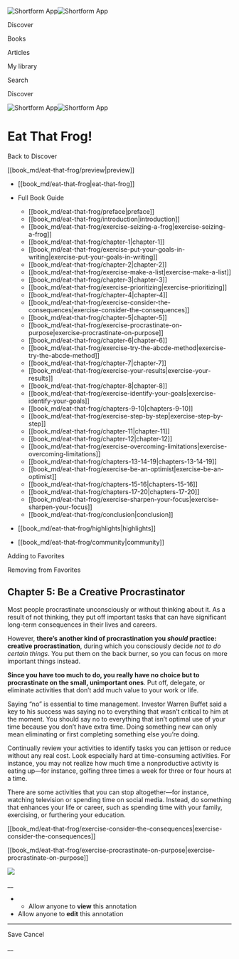![Shortform App](/img/logo.36a2399e.svg)![Shortform App](/img/logo-dark.70c1b072.svg)

Discover

Books

Articles

My library

Search

Discover

![Shortform App](/img/logo.36a2399e.svg)![Shortform App](/img/logo-dark.70c1b072.svg)

# Eat That Frog!

Back to Discover

[[book_md/eat-that-frog/preview|preview]]

  * [[book_md/eat-that-frog|eat-that-frog]]
  * Full Book Guide

    * [[book_md/eat-that-frog/preface|preface]]
    * [[book_md/eat-that-frog/introduction|introduction]]
    * [[book_md/eat-that-frog/exercise-seizing-a-frog|exercise-seizing-a-frog]]
    * [[book_md/eat-that-frog/chapter-1|chapter-1]]
    * [[book_md/eat-that-frog/exercise-put-your-goals-in-writing|exercise-put-your-goals-in-writing]]
    * [[book_md/eat-that-frog/chapter-2|chapter-2]]
    * [[book_md/eat-that-frog/exercise-make-a-list|exercise-make-a-list]]
    * [[book_md/eat-that-frog/chapter-3|chapter-3]]
    * [[book_md/eat-that-frog/exercise-prioritizing|exercise-prioritizing]]
    * [[book_md/eat-that-frog/chapter-4|chapter-4]]
    * [[book_md/eat-that-frog/exercise-consider-the-consequences|exercise-consider-the-consequences]]
    * [[book_md/eat-that-frog/chapter-5|chapter-5]]
    * [[book_md/eat-that-frog/exercise-procrastinate-on-purpose|exercise-procrastinate-on-purpose]]
    * [[book_md/eat-that-frog/chapter-6|chapter-6]]
    * [[book_md/eat-that-frog/exercise-try-the-abcde-method|exercise-try-the-abcde-method]]
    * [[book_md/eat-that-frog/chapter-7|chapter-7]]
    * [[book_md/eat-that-frog/exercise-your-results|exercise-your-results]]
    * [[book_md/eat-that-frog/chapter-8|chapter-8]]
    * [[book_md/eat-that-frog/exercise-identify-your-goals|exercise-identify-your-goals]]
    * [[book_md/eat-that-frog/chapters-9-10|chapters-9-10]]
    * [[book_md/eat-that-frog/exercise-step-by-step|exercise-step-by-step]]
    * [[book_md/eat-that-frog/chapter-11|chapter-11]]
    * [[book_md/eat-that-frog/chapter-12|chapter-12]]
    * [[book_md/eat-that-frog/exercise-overcoming-limitations|exercise-overcoming-limitations]]
    * [[book_md/eat-that-frog/chapters-13-14-19|chapters-13-14-19]]
    * [[book_md/eat-that-frog/exercise-be-an-optimist|exercise-be-an-optimist]]
    * [[book_md/eat-that-frog/chapters-15-16|chapters-15-16]]
    * [[book_md/eat-that-frog/chapters-17-20|chapters-17-20]]
    * [[book_md/eat-that-frog/exercise-sharpen-your-focus|exercise-sharpen-your-focus]]
    * [[book_md/eat-that-frog/conclusion|conclusion]]
  * [[book_md/eat-that-frog/highlights|highlights]]
  * [[book_md/eat-that-frog/community|community]]



Adding to Favorites 

Removing from Favorites 

## Chapter 5: Be a Creative Procrastinator

Most people procrastinate unconsciously or without thinking about it. As a result of not thinking, they put off important tasks that can have significant long-term consequences in their lives and careers.

However, **there’s another kind of procrastination you _should_ practice: creative procrastination**, during which you consciously decide _not to do certain things_. You put them on the back burner, so you can focus on more important things instead.

**Since you have too much to do, you really have no choice but to procrastinate on the small, unimportant ones**. Put off, delegate, or eliminate activities that don’t add much value to your work or life.

Saying “no” is essential to time management. Investor Warren Buffet said a key to his success was saying no to everything that wasn’t critical to him at the moment. You should say no to everything that isn’t optimal use of your time because you don’t have extra time. Doing something new can only mean eliminating or first completing something else you’re doing.

Continually review your activities to identify tasks you can jettison or reduce without any real cost. Look especially hard at time-consuming activities. For instance, you may not realize how much time a nonproductive activity is eating up—for instance, golfing three times a week for three or four hours at a time.

There are some activities that you can stop altogether—for instance, watching television or spending time on social media. Instead, do something that enhances your life or career, such as spending time with your family, exercising, or furthering your education.

[[book_md/eat-that-frog/exercise-consider-the-consequences|exercise-consider-the-consequences]]

[[book_md/eat-that-frog/exercise-procrastinate-on-purpose|exercise-procrastinate-on-purpose]]

![](https://bat.bing.com/action/0?ti=56018282&Ver=2&mid=e54faf70-cbca-4baa-a09b-51ff0c4094a3&sid=49fff5b0636c11eeb9c611038afc8668&vid=4a005010636c11ee80c703d4c4a7acd5&vids=0&msclkid=N&pi=0&lg=en-US&sw=800&sh=600&sc=24&nwd=1&tl=Shortform%20%7C%20Book&p=https%3A%2F%2Fwww.shortform.com%2Fapp%2Fbook%2Feat-that-frog%2Fchapter-5&r=&lt=302&evt=pageLoad&sv=1&rn=242632)

__

  *   * Allow anyone to **view** this annotation
  * Allow anyone to **edit** this annotation



* * *

Save Cancel

__



